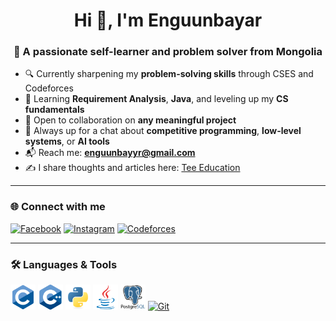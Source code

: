 <h1 align="center">Hi 👋, I'm Enguunbayar</h1>
<h3 align="center">🚀 A passionate self-learner and problem solver from Mongolia</h3>

- 🔍 Currently sharpening my **problem-solving skills** through CSES and Codeforces  
- 🌱 Learning **Requirement Analysis**, **Java**, and leveling up my **CS fundamentals**  
- 🤝 Open to collaboration on **any meaningful project**  
- 💬 Always up for a chat about **competitive programming**, **low-level systems**, or **AI tools**  
- 📬 Reach me: **enguunbayyr@gmail.com**  
- ✍️ I share thoughts and articles here: [Tee Education](https://tee.education/author/enguunbayar/page/3/)

---

<h3 align="left">🌐 Connect with me</h3>
<p align="left">
  <a href="https://fb.com/Void00001" target="_blank"><img src="https://raw.githubusercontent.com/rahuldkjain/github-profile-readme-generator/master/src/images/icons/Social/facebook.svg" alt="Facebook" width="30" /></a>
  <a href="https://instagram.com/enguunbayyr" target="_blank"><img src="https://raw.githubusercontent.com/rahuldkjain/github-profile-readme-generator/master/src/images/icons/Social/instagram.svg" alt="Instagram" width="30" /></a>
  <a href="https://codeforces.com/profile/enguunbayyr" target="_blank"><img src="https://raw.githubusercontent.com/rahuldkjain/github-profile-readme-generator/master/src/images/icons/Social/codeforces.svg" alt="Codeforces" width="30" /></a>
</p>

---

<h3 align="left">🛠️ Languages & Tools</h3>
<p align="left">
  <a href="https://www.cprogramming.com/" target="_blank"><img src="https://raw.githubusercontent.com/devicons/devicon/master/icons/c/c-original.svg" alt="C" width="40" /></a>
  <a href="https://www.w3schools.com/cpp/" target="_blank"><img src="https://raw.githubusercontent.com/devicons/devicon/master/icons/cplusplus/cplusplus-original.svg" alt="C++" width="40" /></a>
  <a href="https://www.python.org" target="_blank"><img src="https://raw.githubusercontent.com/devicons/devicon/master/icons/python/python-original.svg" alt="Python" width="40" /></a>
  <a href="https://www.java.com" target="_blank"><img src="https://raw.githubusercontent.com/devicons/devicon/master/icons/java/java-original.svg" alt="Java" width="40" /></a>
  <a href="https://www.postgresql.org" target="_blank"><img src="https://raw.githubusercontent.com/devicons/devicon/master/icons/postgresql/postgresql-original-wordmark.svg" alt="PostgreSQL" width="40" /></a>
  <a href="https://git-scm.com/" target="_blank"><img src="https://www.vectorlogo.zone/logos/git-scm/git-scm-icon.svg" alt="Git" width="40" /></a>
</p>
